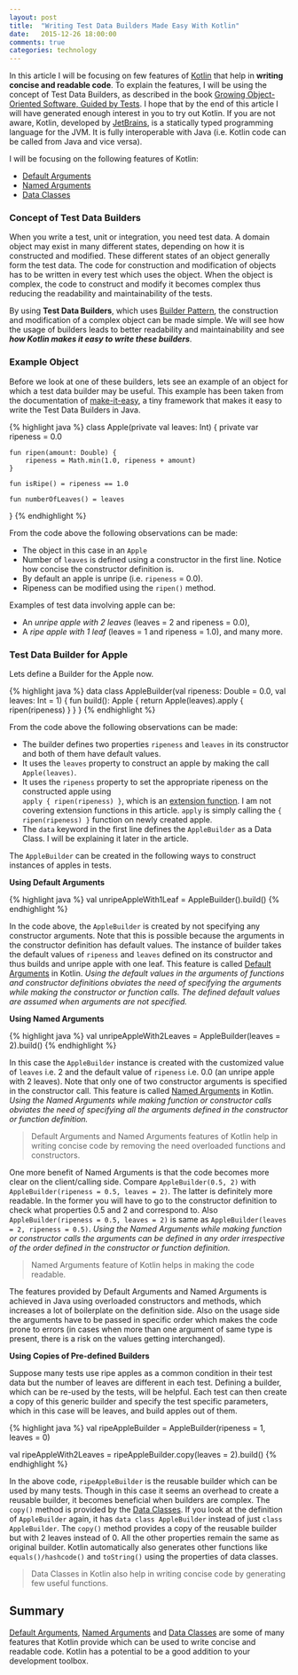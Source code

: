 ```yaml
---
layout: post
title:  "Writing Test Data Builders Made Easy With Kotlin"
date:   2015-12-26 18:00:00
comments: true
categories: technology
---
```

 
In this article I will be focusing on few features of [Kotlin][KotlinLang] that help in __writing 
concise and readable code__. To explain the features, I will be using the concept of Test Data Builders, 
as described in the book [Growing Object-Oriented Software, Guided by Tests][TDDBook]. I hope that by the end of 
this article I will have generated enough interest in you to try out Kotlin. 
If you are not aware, Kotlin, developed by [JetBrains][JetBrains], is a statically 
typed programming language for the JVM. It is fully interoperable with Java (i.e. Kotlin code can be 
called from Java and vice versa). 

I will be focusing on the following features of Kotlin:

* [Default Arguments][DefaultArguments]
* [Named Arguments][NamedArguments]
* [Data Classes][DataClasses]

### Concept of Test Data Builders
When you write a test, unit or integration, you need test data. A domain object may exist in many different states, 
depending on how it is constructed and modified. These different states of an object generally form the test data. 
The code for construction and modification of objects has to be written in every test which uses the object. When 
the object is complex, the code to construct and modify it becomes complex thus reducing the readability 
and maintainability of the tests.
 
By using __Test Data Builders__, which uses [Builder Pattern][BuilderPattern], the 
construction and modification of a complex object can be made simple. We will see how the usage of builders leads to 
better readability and maintainability and see ___how Kotlin makes it easy to write these builders___.


### Example Object
Before we look at one of these builders, lets see an example of an object for which a test data builder may be 
useful. This example has been taken from the documentation of [make-it-easy][MakeItEasy], a tiny framework that 
makes it easy to write the Test Data Builders in Java.

{% highlight java %}
class Apple(private val leaves: Int) {
    private var ripeness = 0.0

    fun ripen(amount: Double) {
        ripeness = Math.min(1.0, ripeness + amount)
    }

    fun isRipe() = ripeness == 1.0
    
    fun numberOfLeaves() = leaves
}
{% endhighlight %} 

From the code above the following observations can be made:

* The object in this case in an `Apple`
* Number of `leaves` is defined using a constructor in the first line. Notice how concise the constructor definition is.
* By default an apple is unripe (i.e. `ripeness` = 0.0).
* Ripeness can be modified using the `ripen()` method.

Examples of test data involving apple can be: 

* An _unripe apple with 2 leaves_ (leaves = 2 and ripeness = 0.0), 
* A _ripe apple with 1 leaf_ (leaves = 1 and ripeness = 1.0), and many more.

### Test Data Builder for Apple
Lets define a Builder for the Apple now.

{% highlight java %}
data class AppleBuilder(val ripeness: Double = 0.0, val leaves: Int = 1) {
    fun build(): Apple {
        return Apple(leaves).apply { ripen(ripeness) }
    }
}
{% endhighlight %}

From the code above the following observations can be made:

* The builder defines two properties `ripeness` and `leaves` in its constructor and both of them have default values.
* It uses the `leaves` property to construct an apple by making the call `Apple(leaves)`.
* It uses the `ripeness` property to set the appropriate ripeness on the constructed apple using  
`apply { ripen(ripeness) }`, which is an [extension function][ExtensionFunctions]. 
I am not covering extension functions in this article. `apply` is simply calling the `{ ripen(ripeness) }` 
function on newly created apple.
* The `data` keyword in the first line defines the `AppleBuilder` as a Data Class. I will be explaining it later in 
the article.

The `AppleBuilder` can be created in the following ways to construct instances of apples in tests.

__Using Default Arguments__  

{% highlight java %}
val unripeAppleWith1Leaf = AppleBuilder().build()
{% endhighlight %}

In the code above, the `AppleBuilder` is created by not specifying any constructor arguments. Note that this 
is possible because the arguments in the constructor definition has default values. The instance of builder 
takes the default values of `ripeness` and `leaves` defined on its constructor and thus builds and unripe apple with 
one leaf. This feature is called [Default Arguments][DefaultArguments] in Kotlin. _Using the default values in 
the arguments of functions and constructor definitions obviates the need of specifying the arguments while making 
the constructor or function calls. The defined default values are assumed when arguments are not specified._

__Using Named Arguments__

{% highlight java %}
val unripeAppleWith2Leaves = AppleBuilder(leaves = 2).build()
{% endhighlight %}

In this case the `AppleBuilder` instance is created with the customized value of `leaves` i.e. 2 and the default value 
of `ripeness` i.e. 0.0 (an unripe apple with 2 leaves). Note that only one of two constructor arguments is specified 
in the constructor call. This feature is called [Named Arguments][NamedArguments] 
in Kotlin. _Using the Named Arguments while making function or constructor calls obviates the need of specifying 
all the arguments defined in the constructor or function definition._ 

> Default Arguments and Named Arguments features of Kotlin help in writing concise code by removing the need 
overloaded functions and constructors.

One more benefit of Named Arguments is that the code becomes more clear on the client/calling side. Compare 
`AppleBuilder(0.5, 2)` with `AppleBuilder(ripeness = 0.5, leaves = 2)`. The latter is definitely more readable. In 
the former you will have to go to the constructor definition to check what properties 0.5 and 2 and correspond to. 
Also `AppleBuilder(ripeness = 0.5, leaves = 2)` is same as `AppleBuilder(leaves = 2, ripeness = 0.5)`.
_Using the Named Arguments while making function or constructor calls the arguments can be defined in any order 
irrespective of the order defined in the constructor or function definition._

> Named Arguments feature of Kotlin helps in making the code readable.

The features provided by Default Arguments and Named Arguments is achieved in Java using overloaded constructors 
and methods, which increases a lot of boilerplate on the definition side. Also on the usage side the arguments have 
to be passed in specific order which makes the code prone to errors (in cases when more than one argument of same 
type is present, there is a risk on the values getting interchanged).

__Using Copies of Pre-defined Builders__

Suppose many tests use ripe apples as a common condition in their test data but the number of leaves are different 
in each test. Defining a builder, which can be re-used by the tests, will be helpful. Each test can then create 
a copy of this generic builder and specify the test specific parameters, which in this case will be leaves, and 
build apples out of them.

{% highlight java %}
val ripeAppleBuilder = AppleBuilder(ripeness = 1, leaves = 0)

val ripeAppleWith2Leaves = ripeAppleBuilder.copy(leaves = 2).build()
{% endhighlight %}

In the above code, `ripeAppleBuilder` is the reusable builder which can be used by many tests. Though in this case 
it seems an overhead to create a reusable builder, it becomes beneficial when builders are complex. The `copy()` 
method is provided by the [Data Classes][DataClasses]. If you look at the definition of `AppleBuilder` again, it has 
`data class AppleBuilder` instead of just `class AppleBuilder`. The `copy()` method provides a copy of the 
reusable builder but with 2 leaves instead of 0. All the other properties remain the same as original builder. Kotlin 
automatically also generates other functions like `equals()/hashcode()` and `toString()` using the 
properties of data classes. 

> Data Classes in Kotlin also help in writing concise code by generating few useful functions.

## Summary
[Default Arguments][DefaultArguments], [Named Arguments][NamedArguments] and [Data Classes][DataClasses] are some of 
many features that Kotlin provide which can be used to write concise and readable code. Kotlin has a potential to be 
a good addition to your development toolbox.

[KotlinLang]: https://kotlinlang.org/
[TDDBook]: http://www.growing-object-oriented-software.com/
[MakeItEasy]: https://github.com/npryce/make-it-easy
[DataClasses]: https://kotlinlang.org/docs/reference/data-classes.html
[DataClassesCopy]: https://kotlinlang.org/docs/reference/data-classes.html#copying
[NamedArguments]: https://kotlinlang.org/docs/reference/functions.html#named-arguments
[DefaultArguments]: https://kotlinlang.org/docs/reference/functions.html#default-arguments
[BuilderPattern]: https://en.wikipedia.org/wiki/Builder_pattern
[JetBrains]: http://jetbrains.com/
[ExtensionFunctions]: https://kotlinlang.org/docs/reference/extensions.html#extension-functions